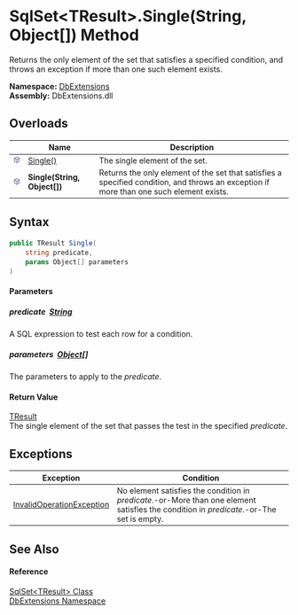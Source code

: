 SqlSet&lt;TResult>.Single(String, Object[]) Method
==================================================
Returns the only element of the set that satisfies a specified condition, and throws an exception if more than one such element exists.
  
**Namespace:** [DbExtensions][1]  
**Assembly:** DbExtensions.dll

Overloads
---------

|                  | Name                         | Description                                                                                                                             |
| ---------------- | ---------------------------- | --------------------------------------------------------------------------------------------------------------------------------------- |
| ![Public method] | [Single()][2]                | The single element of the set.                                                                                                          |
| ![Public method] | **Single(String, Object[])** | Returns the only element of the set that satisfies a specified condition, and throws an exception if more than one such element exists. |


Syntax
------

```csharp
public TResult Single(
	string predicate,
	params Object[] parameters
)
```

#### Parameters

##### *predicate*  [String][3]
A SQL expression to test each row for a condition.

##### *parameters*  [Object][4][]
The parameters to apply to the *predicate*.

#### Return Value
[TResult][5]  
The single element of the set that passes the test in the specified *predicate*.

Exceptions
----------

| Exception                      | Condition                                                                                                                                |
| ------------------------------ | ---------------------------------------------------------------------------------------------------------------------------------------- |
| [InvalidOperationException][6] | No element satisfies the condition in *predicate*.-or-More than one element satisfies the condition in *predicate*.-or-The set is empty. |


See Also
--------

#### Reference
[SqlSet&lt;TResult> Class][5]  
[DbExtensions Namespace][1]  

[1]: ../README.md
[2]: Single.md
[3]: https://learn.microsoft.com/dotnet/api/system.string
[4]: https://learn.microsoft.com/dotnet/api/system.object
[5]: README.md
[6]: https://learn.microsoft.com/dotnet/api/system.invalidoperationexception
[Public method]: ../../icons/pubmethod.svg "Public method"